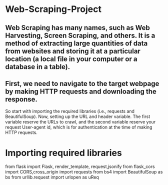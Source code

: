 # Web-Scraping-Project

## Web Scraping has many names, such as Web Harvesting, Screen Scraping, and others. It is a method of extracting large quantities of data from websites and storing it at a particular location (a local file in your computer or a database in a table). 

## First, we need to navigate to the target webpage by making HTTP requests and downloading the response.

So start with importing the required libraries (i.e., requests and BeautifulSoup). Now, setting up the URL and header variable. The first variable reserve the URLs to crawl, and the second variable reserve your request User-agent id, which is for authentication at the time of making HTTP requests.

# Importing required libraries
from flask import Flask, render_template, request,jsonify
from flask_cors import CORS,cross_origin
import requests
from bs4 import BeautifulSoup as bs
from urllib.request import urlopen as uReq
